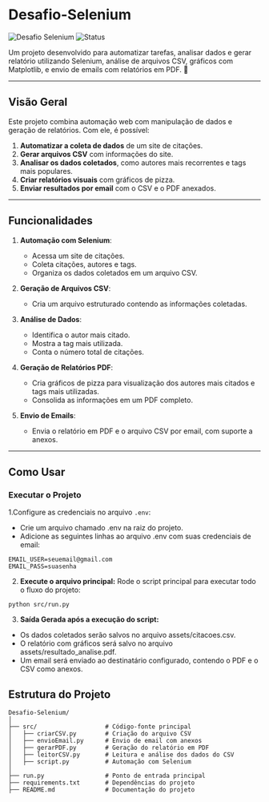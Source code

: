# **Desafio-Selenium**

![Desafio Selenium](https://img.shields.io/badge/Python-3.10-blue?style=for-the-badge&logo=python) ![Status](https://img.shields.io/badge/Status-Complete-brightgreen?style=for-the-badge)

Um projeto desenvolvido para automatizar tarefas, analisar dados e gerar relatório utilizando Selenium, análise de arquivos CSV, gráficos com Matplotlib, e envio de emails com relatórios em PDF. 🚀

---

## **Visão Geral**
Este projeto combina automação web com manipulação de dados e geração de relatórios. Com ele, é possível:

1. **Automatizar a coleta de dados** de um site de citações.
2. **Gerar arquivos CSV** com informações do site.
3. **Analisar os dados coletados**, como autores mais recorrentes e tags mais populares.
4. **Criar relatórios visuais** com gráficos de pizza.
5. **Enviar resultados por email** com o CSV e o PDF anexados.

---

## **Funcionalidades**
1. **Automação com Selenium**:
   - Acessa um site de citações.
   - Coleta citações, autores e tags.
   - Organiza os dados coletados em um arquivo CSV.

2. **Geração de Arquivos CSV**:
   - Cria um arquivo estruturado contendo as informações coletadas.

3. **Análise de Dados**:
   - Identifica o autor mais citado.
   - Mostra a tag mais utilizada.
   - Conta o número total de citações.

4. **Geração de Relatórios PDF**:
   - Cria gráficos de pizza para visualização dos autores mais citados e tags mais utilizadas.
   - Consolida as informações em um PDF completo.

5. **Envio de Emails**:
   - Envia o relatório em PDF e o arquivo CSV por email, com suporte a anexos.

---
## **Como Usar**

### **Executar o Projeto**

1.Configure as credenciais no arquivo `.env`:

- Crie um arquivo chamado .env na raiz do projeto.
- Adicione as seguintes linhas ao arquivo .env com suas credenciais de email:
```
EMAIL_USER=seuemail@gmail.com
EMAIL_PASS=suasenha
```

2. **Execute o arquivo principal:** 
  Rode o script principal para executar todo o fluxo do projeto:
 
  `python src/run.py`

3. **Saída Gerada após a execução do script:**

- Os dados coletados serão salvos no arquivo assets/citacoes.csv.
- O relatório com gráficos será salvo no arquivo assets/resultado_analise.pdf.
- Um email será enviado ao destinatário configurado, contendo o PDF e o CSV como anexos.

## **Estrutura do Projeto**
```plaintext
Desafio-Selenium/
│
├── src/                   # Código-fonte principal
│   ├── criarCSV.py        # Criação do arquivo CSV
│   ├── envioEmail.py      # Envio de email com anexos
│   ├── gerarPDF.py        # Geração do relatório em PDF
│   ├── leitorCSV.py       # Leitura e análise dos dados do CSV
│   ├── script.py          # Automação com Selenium
│
├── run.py                 # Ponto de entrada principal
├── requirements.txt       # Dependências do projeto
├── README.md              # Documentação do projeto
